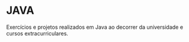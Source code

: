 # JAVA

Exercícios e projetos realizados em Java ao decorrer da universidade e cursos extracurriculares.
